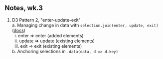 ## Notes, wk.3
 
1. D3 Pattern 2, "enter-update-exit"
<br>a. Managing change in data with `selection.join(enter, update, exit)` ([docs](https://github.com/d3/d3-selection/blob/v1.4.1/README.md#selection_join))
<br>&nbsp;&nbsp;i. enter => enter (added elements)
<br>&nbsp;&nbsp;ii. update => update (existing elements)
<br>&nbsp;&nbsp;iii. exit => exit (existing elements)
<br>b. Anchoring selections in `.data(data, d => d.key)`
 
  